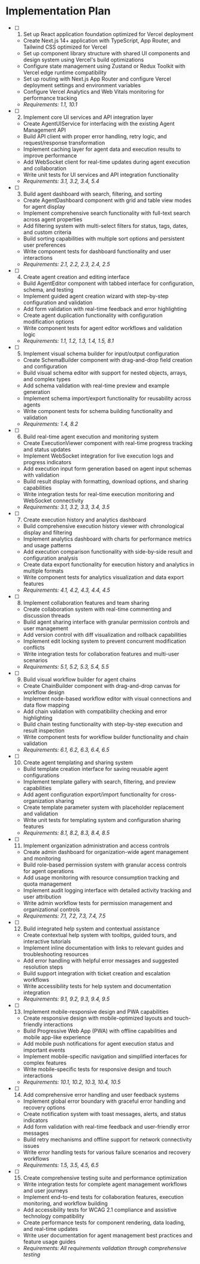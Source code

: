 # Implementation Plan

- [ ] 1. Set up React application foundation optimized for Vercel deployment
  - Create Next.js 14+ application with TypeScript, App Router, and Tailwind CSS optimized for Vercel
  - Set up component library structure with shared UI components and design system using Vercel's build optimizations
  - Configure state management using Zustand or Redux Toolkit with Vercel edge runtime compatibility
  - Set up routing with Next.js App Router and configure Vercel deployment settings and environment variables
  - Configure Vercel Analytics and Web Vitals monitoring for performance tracking
  - _Requirements: 1.1, 10.1_

- [ ] 2. Implement core UI services and API integration layer
  - Create AgentUIService for interfacing with the existing Agent Management API
  - Build API client with proper error handling, retry logic, and request/response transformation
  - Implement caching layer for agent data and execution results to improve performance
  - Add WebSocket client for real-time updates during agent execution and collaboration
  - Write unit tests for UI services and API integration functionality
  - _Requirements: 3.1, 3.2, 3.4, 5.4_

- [ ] 3. Build agent dashboard with search, filtering, and sorting
  - Create AgentDashboard component with grid and table view modes for agent display
  - Implement comprehensive search functionality with full-text search across agent properties
  - Add filtering system with multi-select filters for status, tags, dates, and custom criteria
  - Build sorting capabilities with multiple sort options and persistent user preferences
  - Write component tests for dashboard functionality and user interactions
  - _Requirements: 2.1, 2.2, 2.3, 2.4, 2.5_

- [ ] 4. Create agent creation and editing interface
  - Build AgentEditor component with tabbed interface for configuration, schema, and testing
  - Implement guided agent creation wizard with step-by-step configuration and validation
  - Add form validation with real-time feedback and error highlighting
  - Create agent duplication functionality with configuration modification options
  - Write component tests for agent editor workflows and validation logic
  - _Requirements: 1.1, 1.2, 1.3, 1.4, 1.5, 8.1_

- [ ] 5. Implement visual schema builder for input/output configuration
  - Create SchemaBuilder component with drag-and-drop field creation and configuration
  - Build visual schema editor with support for nested objects, arrays, and complex types
  - Add schema validation with real-time preview and example generation
  - Implement schema import/export functionality for reusability across agents
  - Write component tests for schema building functionality and validation
  - _Requirements: 1.4, 8.2_

- [ ] 6. Build real-time agent execution and monitoring system
  - Create ExecutionViewer component with real-time progress tracking and status updates
  - Implement WebSocket integration for live execution logs and progress indicators
  - Add execution input form generation based on agent input schemas with validation
  - Build result display with formatting, download options, and sharing capabilities
  - Write integration tests for real-time execution monitoring and WebSocket connectivity
  - _Requirements: 3.1, 3.2, 3.3, 3.4, 3.5_

- [ ] 7. Create execution history and analytics dashboard
  - Build comprehensive execution history viewer with chronological display and filtering
  - Implement analytics dashboard with charts for performance metrics and usage patterns
  - Add execution comparison functionality with side-by-side result and configuration analysis
  - Create data export functionality for execution history and analytics in multiple formats
  - Write component tests for analytics visualization and data export features
  - _Requirements: 4.1, 4.2, 4.3, 4.4, 4.5_

- [ ] 8. Implement collaboration features and team sharing
  - Create collaboration system with real-time commenting and discussion threads
  - Build agent sharing interface with granular permission controls and user management
  - Add version control with diff visualization and rollback capabilities
  - Implement edit locking system to prevent concurrent modification conflicts
  - Write integration tests for collaboration features and multi-user scenarios
  - _Requirements: 5.1, 5.2, 5.3, 5.4, 5.5_

- [ ] 9. Build visual workflow builder for agent chains
  - Create ChainBuilder component with drag-and-drop canvas for workflow design
  - Implement node-based workflow editor with visual connections and data flow mapping
  - Add chain validation with compatibility checking and error highlighting
  - Build chain testing functionality with step-by-step execution and result inspection
  - Write component tests for workflow builder functionality and chain validation
  - _Requirements: 6.1, 6.2, 6.3, 6.4, 6.5_

- [ ] 10. Create agent templating and sharing system
  - Build template creation interface for saving reusable agent configurations
  - Implement template gallery with search, filtering, and preview capabilities
  - Add agent configuration export/import functionality for cross-organization sharing
  - Create template parameter system with placeholder replacement and validation
  - Write unit tests for templating system and configuration sharing features
  - _Requirements: 8.1, 8.2, 8.3, 8.4, 8.5_

- [ ] 11. Implement organization administration and access controls
  - Create admin dashboard for organization-wide agent management and monitoring
  - Build role-based permission system with granular access controls for agent operations
  - Add usage monitoring with resource consumption tracking and quota management
  - Implement audit logging interface with detailed activity tracking and user attribution
  - Write admin workflow tests for permission management and organizational controls
  - _Requirements: 7.1, 7.2, 7.3, 7.4, 7.5_

- [ ] 12. Build integrated help system and contextual assistance
  - Create contextual help system with tooltips, guided tours, and interactive tutorials
  - Implement inline documentation with links to relevant guides and troubleshooting resources
  - Add error handling with helpful error messages and suggested resolution steps
  - Build support integration with ticket creation and escalation workflows
  - Write accessibility tests for help system and documentation integration
  - _Requirements: 9.1, 9.2, 9.3, 9.4, 9.5_

- [ ] 13. Implement mobile-responsive design and PWA capabilities
  - Create responsive design with mobile-optimized layouts and touch-friendly interactions
  - Build Progressive Web App (PWA) with offline capabilities and mobile app-like experience
  - Add mobile push notifications for agent execution status and important events
  - Implement mobile-specific navigation and simplified interfaces for complex features
  - Write mobile-specific tests for responsive design and touch interactions
  - _Requirements: 10.1, 10.2, 10.3, 10.4, 10.5_

- [ ] 14. Add comprehensive error handling and user feedback systems
  - Implement global error boundary with graceful error handling and recovery options
  - Create notification system with toast messages, alerts, and status indicators
  - Add form validation with real-time feedback and user-friendly error messages
  - Build retry mechanisms and offline support for network connectivity issues
  - Write error handling tests for various failure scenarios and recovery workflows
  - _Requirements: 1.5, 3.5, 4.5, 6.5_

- [ ] 15. Create comprehensive testing suite and performance optimization
  - Write integration tests for complete agent management workflows and user journeys
  - Implement end-to-end tests for collaboration features, execution monitoring, and workflow building
  - Add accessibility tests for WCAG 2.1 compliance and assistive technology compatibility
  - Create performance tests for component rendering, data loading, and real-time updates
  - Write user documentation for agent management best practices and feature usage guides
  - _Requirements: All requirements validation through comprehensive testing_